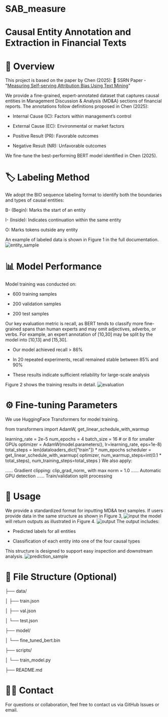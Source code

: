 # SAB_measure
# Causal Entity Annotation and Extraction in Financial Texts
# 📘 Overview
This project is based on the paper by Chen (2025):
🔗 SSRN Paper - "[Measuring Self-serving Attribution Bias Using Text Mining](https://download.ssrn.com/2025/2/10/5130571.pdf?response-content-disposition=inline&X-Amz-Security-Token=IQoJb3JpZ2luX2VjEAgaCXVzLWVhc3QtMSJHMEUCIQC0pci69wHl7%2BzNWDc9VI7OJxxsttsAnr5zUEp%2BAoH79QIgcH186XgRdD6zLViuBKAOPTyemVFWjlSuWrRJkpGz%2FwkqxgUI4f%2F%2F%2F%2F%2F%2F%2F%2F%2F%2FARAEGgwzMDg0NzUzMDEyNTciDFKrQBxHBwC9D3ZxviqaBVyYAJmG2E2oFB8cI8c7H%2BNUetYx098q068Bt8gt0cyOdgLhObVLHloEB3oHW52WeymagJXTc5iFNoq1pE7g64wCHw94OSTmyffayGcmgXgBlYFrVZvqSQRVD2%2Beh629aQ6BPWUsuKYeKpWzy3MKo5yquej38zpVDJ7vnPWSu1ZveoGcvsnFF%2BzuAN0N6taSP0k8NWK52FTQc5UJO0hhrV823gRH4irCyBhUZIib%2FN2kZOkw6q6SIPT1SgIT8l4AYaMaYfnvYunTnToxY6q48vy08OOudYjVJZDfP8E9ciF%2BhnKAc55oknseS7jYjo9VpUJbjaYStnivAuMxb7pbIyy5qYuhjyERv9yQuSoBgsMdBmmT%2B4IQZxDnWSxUfyZwM90hRrffPhmGsFM9jViSdj0roTvf7OWHad0jW8aqjJMkgekdour2LeyVF36O95cRAy0dLMGnMb80NdnNHTq2i1%2Bvl6tes8NYoN5ldFnnyDT8TZbDaRiMbj9kFxl%2BHa9kePHRZdcU0qItpBzf1He1M1tKhOgBtTQaw9nkIJE2i0NH64c2er8RtEDIPFA0R6BHNUhIC6joa21jCm4G4u5w%2B0fPZzWPzoyIzpTSHiPrmarl0Pjd67s5bbi2zrTV3ljblM6ddKvIw0LKLKdeerlc6voez5HxrGQee6Xg8bTtp79QK%2BrfMsHTzupfXEHdk50Sc3Nus%2BVDx1U4wMA6%2BXI3f0cU4IKvoZ6UFDIdzusgOgyk%2BiVobIbyq8T8DWFdco1TkHuF11vcZJ67cH0snvRGstXJyHtXQiVE6K1uVDWAI%2FdpLpPXdyNrxZAfg40JLDEaKyxF8u%2BkHnwFr4fpe8AJBaTWqe6Ol4zNgnwL5mhMdCWZocjaatcPA7KPdTCZrKjCBjqxAZ14YtGTkLcKnS7pzaoiBX9ZXzJk1MLIyck4HBLtaz2COBKabJ3XKImm2B8JxKl%2BSHcBf4ahhuiWxvZ2aqXqshpA7W1mvSiYhpWn0R%2F77xbsvCAeh0CDDkrOGreSpSoU9ONNh1sr1Q3dEUrsv2J24EJ8swd5MD457yLL7ykM4Rwe8euksvyPxPO6WTLNYTLAlX88MFrxCfKWgKp7JpsYHIVADdskTmRhifVi6bHfvlgV3Q%3D%3D&X-Amz-Algorithm=AWS4-HMAC-SHA256&X-Amz-Date=20250612T004435Z&X-Amz-SignedHeaders=host&X-Amz-Expires=300&X-Amz-Credential=ASIAUPUUPRWEQPMPJXX3%2F20250612%2Fus-east-1%2Fs3%2Faws4_request&X-Amz-Signature=c4866b0ca06d3dd49013e10d5326a36ae8ce147b1487a5c3fc39e122cb342f42&abstractId=5130571)"

We provide a fine-grained, expert-annotated dataset that captures causal entities in Management Discussion & Analysis (MD&A) sections of financial reports. The annotations follow definitions proposed in Chen (2025):

- Internal Cause (IC): Factors within management’s control

- External Cause (EC): Environmental or market factors

- Positive Result (PR): Favorable outcomes

- Negative Result (NR): Unfavorable outcomes

We fine-tune the best-performing BERT model identified in Chen (2025).


# 🏷 Labeling Method
We adopt the BIO sequence labeling format to identify both the boundaries and types of causal entities:

B- (Begin): Marks the start of an entity

I- (Inside): Indicates continuation within the same entity

O: Marks tokens outside any entity

An example of labeled data is shown in Figure 1 in the full documentation.
![entity_sample](https://github.com/user-attachments/assets/400d2254-c448-47e1-be14-f534b0fd6b65)

# 📊 Model Performance
Model training was conducted on:

- 600 training samples

- 200 validation samples

- 200 test samples

Our key evaluation metric is recall, as BERT tends to classify more fine-grained spans than human experts and may omit adjectives, adverbs, or verbs. For example, an expert annotation of [10,30] may be split by the model into [10,13] and [15,30].

- Our model achieved recall > 86%

- In 20 repeated experiments, recall remained stable between 85% and 90%

- These results indicate sufficient reliability for large-scale analysis

Figure 2 shows the training results in detail.
![evaluation](https://github.com/user-attachments/assets/1da991d4-87f5-4cc1-86ce-22e437aa4a70)

# ⚙️ Fine-tuning Parameters
We use HuggingFace Transformers for model training.

from transformers import AdamW, get_linear_schedule_with_warmup

learning_rate = 2e-5
num_epochs = 4
batch_size = 16  # or 8 for smaller GPUs
optimizer = AdamW(model.parameters(), lr=learning_rate, eps=1e-8)
total_steps = len(dataloaders_dict["train"]) * num_epochs
scheduler = get_linear_schedule_with_warmup(
    optimizer,
    num_warmup_steps=int(0.1 * total_steps),
    num_training_steps=total_steps
)
We also apply:

…… Gradient clipping: clip_grad_norm_ with max norm = 1.0
…… Automatic GPU detection
…… Train/validation split processing

# 🧪 Usage
We provide a standardized format for inputting MD&A text samples.
If users provide data in the same structure as shown in Figure 3,
![input](https://github.com/user-attachments/assets/4a461c6c-23c2-4426-9ad7-6cdbea7d7a7e)
the model will return outputs as illustrated in Figure 4.
![output](https://github.com/user-attachments/assets/40fffd60-7bb3-4e18-8788-9d139603b900)
The output includes:

- Predicted labels for all entities

- Classification of each entity into one of the four causal types

This structure is designed to support easy inspection and downstream analysis.
![prediction_sample](https://github.com/user-attachments/assets/09bc6505-9907-4a78-af0c-88b0a37bf6d9)

# 📁 File Structure (Optional)

├── data/

│   ├── train.json

│   ├── val.json

│   └── test.json

├── model/

│   └── fine_tuned_bert.bin

├── scripts/

│   └── train_model.py

├── README.md


# 👩‍💼 Contact
For questions or collaboration, feel free to contact us via GitHub Issues or email.





